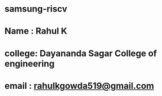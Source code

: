 # samsung-riscv
# Name : Rahul K
# college: Dayananda Sagar College of engineering 
# email : rahulkgowda519@gmail.com
